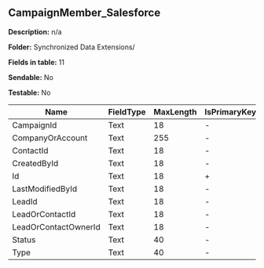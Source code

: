 ## CampaignMember_Salesforce

**Description:** n/a

**Folder:** Synchronized Data Extensions/

**Fields in table:** 11

**Sendable:** No

**Testable:** No

| Name | FieldType | MaxLength | IsPrimaryKey | IsNullable | DefaultValue |
| --- | --- | --- | --- | --- | --- |
| CampaignId | Text | 18 | - | + |  |
| CompanyOrAccount | Text | 255 | - | + |  |
| ContactId | Text | 18 | - | + |  |
| CreatedById | Text | 18 | - | + |  |
| Id | Text | 18 | + | - |  |
| LastModifiedById | Text | 18 | - | + |  |
| LeadId | Text | 18 | - | + |  |
| LeadOrContactId | Text | 18 | - | + |  |
| LeadOrContactOwnerId | Text | 18 | - | + |  |
| Status | Text | 40 | - | + |  |
| Type | Text | 40 | - | + |  |
